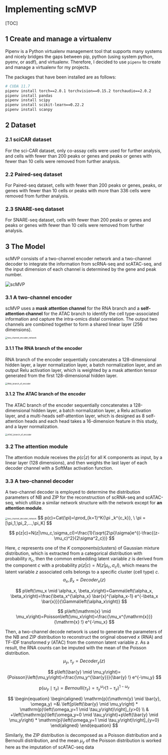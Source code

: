 # Implementing scMVP

[TOC]

## 1 Create and manage a virtualenv

Pipenv is a Python virtualenv management tool that supports many systems and nicely bridges the gaps between pip, python (using system python, pyenv, or asdf), and virtualenv. Therefore, I decided to use `pipenv` to create and manage a virtualenv for my projects.

The packages that have been installed are as follows:

```bash
# CUDA 11.7
pipenv install torch==2.0.1 torchvision==0.15.2 torchaudio==2.0.2
pipenv install pandas
pipenv install scipy
pipenv install scikit-learn==0.22.2
pipenv install scanpy
```

## 2 Dataset

### 2.1 sciCAR dataset

For the sci-CAR dataset, only co-assay cells were used for further analysis, and cells with fewer than 200 peaks or genes and peaks or genes with fewer than 10 cells were removed from further analysis.

### 2.2 Paired-seq dataset

For Paired-seq dataset, cells with fewer than 200 peaks or genes, peaks, or genes with fewer than 10 cells or peaks with more than 336 cells were removed from further analysis.

### 2.3 SNARE-seq dataset

For SNARE-seq dataset, cells with fewer than 200 peaks or genes and peaks or genes with fewer than 10 cells were removed from further analysis.

## 3 The Model

scMVP consists of a two-channel encoder network and a two-channel decoder to integrate the information from scRNA-seq and scATAC-seq, and the input dimension of each channel is determined by the gene and peak number.

![scMVP](resources/scMVP.png)

### 3.1 A two-channel encoder

scMVP uses a **mask attention channel** for the RNA branch and a **self-attention channel** for the ATAC branch to identify the cell type-associated information and capture the intra-omics distal correlation. The output two channels are combined together to form a shared linear layer (256 dimensions).

<img src="resources/two_channel_encoder_network.png" alt="two_channel_encoder_network" style="zoom: 45%;" />

#### 3.1.1 The RNA branch of the encoder

RNA branch of the encoder sequentially concatenates a 128-dimensional hidden layer, a layer normalization layer, a batch normalization layer, and an output Relu activation layer, which is weighted by a mask attention tensor generated from the first 128-dimensional hidden layer.

<img src="resources/RNA_branch_of_encoder.png" alt="RNA_branch_of_encoder" style="zoom: 45%;" />

#### 3.1.2 The ATAC branch of the encoder

The ATAC branch of the encoder sequentially concatenates a 128-dimensional hidden layer, a batch normalization layer, a Relu activation layer, and a multi-heads self-attention layer, which is designed as 8 self-attention heads and each head takes a 16-dimension feature in this study, and a layer normalization.

<img src="resources/ATAC_branch_of_encoder.png" alt="ATAC_branch_of_encoder" style="zoom: 45%;" />

### 3.2 The attention module

The attention module receives the $p(c|z)$ for all K components as input, by a linear layer (128 dimensions), and then weights the last layer of each decoder channel with a SoftMax activation function.

### 3.3 A two-channel decoder

A two-channel decoder is employed to determine the distribution parameters of NB and ZIP for the reconstruction of scRNA-seq and scATAC-seq, which utilize a similar network structure with the network except for **an attention module**.

<img src="resources/two_channel_decoder_network.png" alt="two_channel_decoder_network" style="zoom:45%;" />
$$
p(c)=Cat(\pi)=\prod_{k=1}^K{\pi _k^{c_k}}, \ \pi = [\pi_1,\pi_2,...,\pi_K]
$$

$$
p(z|c)=N(z|\mu_c,\sigma_cI)=\frac{1}{\sqrt{2\pi}\sigma}e^{(-\frac{(z-\mu_c)^2}{2\sigma^2_c})}
$$

Here, $c$ represents one of the $K$ components(clusters) of Gaussian mixture distribution, which is extracted from a categorical distribution with probability $\pi_c$, then the common embedding latent variable $z$ is derived from the component $c$ with a probability $p(z|c)=N(z|\mu_c,\sigma_cI)$, which means the latent variable $z$ associated cells belongs to a specific cluster (cell type) $c$.
$$
\alpha_x,\beta_x=Decoder_x(z)
$$

$$
p\left(\mu_x \mid \alpha_x, \beta_x\right)=Gamma\left(\alpha_x, \beta_x\right)=\frac{\beta_x^{\alpha_x} \bar{x}^{\alpha_x-1} e^{-\beta_x \bar{x}}}{\Gamma\left(\alpha_x\right)}
$$

$$
p\left(\mathrm{x} \mid \mu_x\right)=Poisson\left(\mu_x\right)=\frac{\mu_x^{\mathrm{x}}}{\mathrm{x} !} e^{-\mu_x}
$$

Then, a two-channel decode network is used to generate the parameters of the NB and ZIP distribution to reconstruct the original observed $x$ (RNA) and TF-IDF transformed $y$ (ATAC) from the common latent variable $z$. As a result, the RNA counts can be imputed with the mean of the Poisson distribution.
$$
\mu_y, \tau_y=Decoder_y(z)
$$

$$
p\left(\bar{y} \mid \mu_y\right)={Poisson}\left(\mu_y\right)=\frac{\mu_y^{\bar{y}}}{\bar{y} !} e^{-\mu_y}
$$

$$
\mathrm{p}\left(\omega_y \mid \tau_y\right)={Bernoulli}\left(\tau_y\right)=\tau_y{ }^{\omega_y}\left(1-\tau_y\right)^{1-\omega_y}
$$

$$
\begin{equation}
	\begin{aligned}
	\mathrm{p}(\mathrm{y} \mid \bar{y}, \omega_y) =&\ \left[p\left(\bar{y} \mid \mu_y\right) * \mathrm{p}\left(\omega_y=1 \mid \tau_y\right)\right]_{y>0}  \\
	& +\left[\mathrm{p}\left(\omega_y=0 \mid \tau_y\right)+p\left(\bar{y} \mid \mu_y\right) * \mathrm{p}\left(\omega_y=1 \mid \tau_y\right)\right]_{y=0}
	\end{aligned}
\end{equation}
$$

Similarly, the ZIP distribution is decomposed as a Poisson distribution and a Bernoulli distribution, and the mean $μ_y$ of the Poisson distribution is worked here as the imputation of scATAC-seq data

